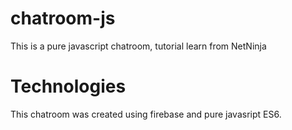 # chatroom-js
This is a pure javascript chatroom, tutorial learn from NetNinja

# Technologies
This chatroom was created using firebase and pure javasript ES6.
